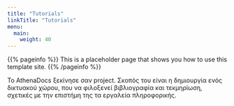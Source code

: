 ```yaml
---
title: "Tutorials"
linkTitle: "Tutorials"
menu:
  main:
    weight: 40
---
```


{{% pageinfo %}}
This is a placeholder page that shows you how to use this template site.
{{% /pageinfo %}}


Το AthenaDocs ξεκίνησε σαν project. Σκοπός του είναι η δημιουργία ενός δικτυακού χώρου, που να φιλοξενεί βιβλιογραφία και τεκμηρίωση, σχετικές με την επιστήμη της τα εργαλεία πληροφορικής.

